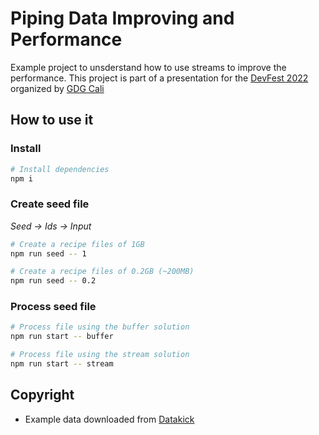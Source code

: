 # Piping Data Improving and Performance

Example project to unsderstand how to use streams to improve the performance. This project is part of a presentation for the [DevFest 2022](https://gdg.community.dev/events/details/google-gdg-cali-presents-devfest-cali-2022/) organized by [GDG Cali](https://gdg.community.dev/gdg-cali/)

## How to use it

### Install
```bash
# Install dependencies
npm i
```


### Create seed file
_Seed -> Ids -> Input_

```bash
# Create a recipe files of 1GB
npm run seed -- 1

# Create a recipe files of 0.2GB (~200MB)
npm run seed -- 0.2
```


### Process seed file
```bash
# Process file using the buffer solution
npm run start -- buffer

# Process file using the stream solution
npm run start -- stream
```


## Copyright
- Example data downloaded from [Datakick](https://gtinsearch.org/)
